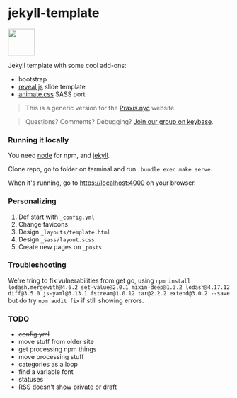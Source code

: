 # jekyll-template

<a href="https://praxis.nyc"><img src="https://praxis.nyc/assets/favicons/apple-touch-icon.png" width="60px" height="60px" /></a>

Jekyll template with some cool add-ons:
- bootstrap
- [reveal.js](https://revealjs.com/#/) slide template
- [animate.css](https://daneden.github.io/animate.css/) SASS port

> This is a generic version for the [Praxis.nyc](https://praxis.nyc/) website.

> Questions? Comments? Debugging? [Join our group on keybase](https://keybase.io/team/praxis_nyc).

### Running it locally

You need [node](https://nodejs.org/en/download/) for npm, and [jekyll](https://jekyllrb.com/docs/installation/macos/).

Clone repo, go to folder on terminal and run ` bundle exec make serve`.

When it's running, go to [https://localhost:4000](https://localhost:4000) on your browser.

### Personalizing

1. Def start with `_config.yml`
1. Change favicons
1. Design `_layouts/template.html`
1. Design `_sass/layout.scss`
1. Create new pages on `_posts`

### Troubleshooting

We're tring to fix vulnerabilities from get go, using `npm install lodash.mergewith@4.6.2 set-value@2.0.1 mixin-deep@1.3.2 lodash@4.17.12 diff@3.5.0 js-yaml@3.13.1 fstream@1.0.12 tar@2.2.2 extend@3.0.2 --save` but do try `npm audit fix` if still showing errors.

### TODO

- ~~config.yml~~
- move stuff from older site
- get processing npm things
- move processing stuff
- categories as a loop
- find a variable font
- statuses
- RSS doesn't show private or draft

